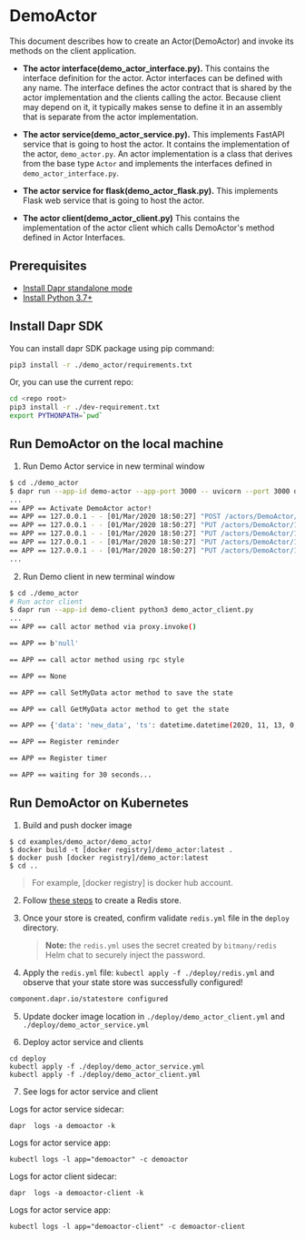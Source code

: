 # DemoActor

This document describes how to create an Actor(DemoActor) and invoke its methods on the client application.

* **The actor interface(demo_actor_interface.py).** This contains the interface definition for the actor. Actor interfaces can be defined with any name. The interface defines the actor contract that is shared by the actor implementation and the clients calling the actor. Because client may depend on it, it typically makes sense to define it in an assembly that is separate from the actor implementation.

* **The actor service(demo_actor_service.py).** This implements FastAPI service that is going to host the actor. It contains the implementation of the actor, `demo_actor.py`. An actor implementation is a class that derives from the base type `Actor` and implements the interfaces defined in `demo_actor_interface.py`.

* **The actor service for flask(demo_actor_flask.py).** This implements Flask web service that is going to host the actor.

* **The actor client(demo_actor_client.py)** This contains the implementation of the actor client which calls DemoActor's method defined in Actor Interfaces.

## Prerequisites

* [Install Dapr standalone mode](https://github.com/dapr/cli#install-dapr-on-your-local-machine-standalone)
* [Install Python 3.7+](https://www.python.org/downloads/)

## Install Dapr SDK

You can install dapr SDK package using pip command:

```sh
pip3 install -r ./demo_actor/requirements.txt
```

Or, you can use the current repo:

```sh
cd <repo root>
pip3 install -r ./dev-requirement.txt
export PYTHONPATH=`pwd`
```

## Run DemoActor on the local machine

1. Run Demo Actor service in new terminal window

```bash
$ cd ./demo_actor
$ dapr run --app-id demo-actor --app-port 3000 -- uvicorn --port 3000 demo_actor_service:app
...
== APP == Activate DemoActor actor!
== APP == 127.0.0.1 - - [01/Mar/2020 18:50:27] "POST /actors/DemoActor/1 HTTP/1.1" 200 -
== APP == 127.0.0.1 - - [01/Mar/2020 18:50:27] "PUT /actors/DemoActor/1/method/GetMyData HTTP/1.1" 200 -
== APP == 127.0.0.1 - - [01/Mar/2020 18:50:27] "PUT /actors/DemoActor/1/method/GetMyData HTTP/1.1" 200 -
== APP == 127.0.0.1 - - [01/Mar/2020 18:50:27] "PUT /actors/DemoActor/1/method/SetMyData HTTP/1.1" 200 -
== APP == 127.0.0.1 - - [01/Mar/2020 18:50:27] "PUT /actors/DemoActor/1/method/GetMyData HTTP/1.1" 200 -
...
```

2. Run Demo client in new terminal window

```bash
$ cd ./demo_actor
# Run actor client
$ dapr run --app-id demo-client python3 demo_actor_client.py
...
== APP == call actor method via proxy.invoke()

== APP == b'null'

== APP == call actor method using rpc style

== APP == None

== APP == call SetMyData actor method to save the state

== APP == call GetMyData actor method to get the state

== APP == {'data': 'new_data', 'ts': datetime.datetime(2020, 11, 13, 0, 38, 36, 163000, tzinfo=tzutc())}

== APP == Register reminder

== APP == Register timer

== APP == waiting for 30 seconds...
```

## Run DemoActor on Kubernetes

1. Build and push docker image

```
$ cd examples/demo_actor/demo_actor
$ docker build -t [docker registry]/demo_actor:latest .
$ docker push [docker registry]/demo_actor:latest
$ cd ..
```

> For example, [docker registry] is docker hub account.

2. Follow [these steps](https://docs.dapr.io/getting-started/configure-redis/) to create a Redis store.

3. Once your store is created,  confirm validate `redis.yml` file in the `deploy` directory. 
    > **Note:** the `redis.yml` uses the secret created by `bitmany/redis` Helm chat to securely inject the password.

4. Apply the `redis.yml` file: `kubectl apply -f ./deploy/redis.yml` and observe that your state store was successfully configured!

```bash
component.dapr.io/statestore configured
```

5. Update docker image location in `./deploy/demo_actor_client.yml` and `./deploy/demo_actor_service.yml`

6. Deploy actor service and clients

```
cd deploy
kubectl apply -f ./deploy/demo_actor_service.yml
kubectl apply -f ./deploy/demo_actor_client.yml
```

7. See logs for actor service and client

Logs for actor service sidecar:
```
dapr  logs -a demoactor -k
```

Logs for actor service app:
```
kubectl logs -l app="demoactor" -c demoactor
```

Logs for actor client sidecar:
```
dapr  logs -a demoactor-client -k
```

Logs for actor service app:
```
kubectl logs -l app="demoactor-client" -c demoactor-client
```

